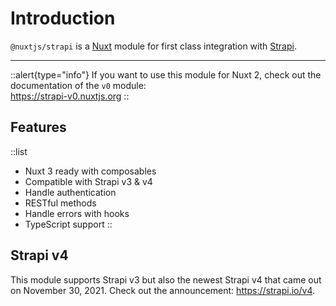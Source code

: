 # Introduction

`@nuxtjs/strapi` is a [Nuxt](https://v3.nuxtjs.org) module for first class integration with [Strapi](https://strapi.io/).

---

::alert{type="info"}
If you want to use this module for Nuxt 2, check out the documentation of the `v0` module:
<br>
https://strapi-v0.nuxtjs.org
::

## Features

::list
- Nuxt 3 ready with composables
- Compatible with Strapi v3 & v4
- Handle authentication
- RESTful methods
- Handle errors with hooks
- TypeScript support
::

## Strapi v4

This module supports Strapi v3 but also the newest Strapi v4 that came out on November 30, 2021. Check out the announcement: https://strapi.io/v4.
